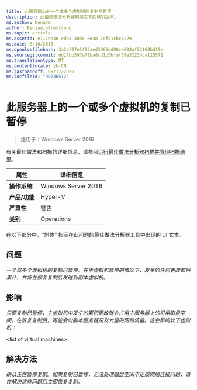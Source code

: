 ```yaml
---
title: 此服务器上的一个或多个虚拟机的复制已暂停
description: 此最佳做法分析器规则文本的联机版本。
ms.author: benarm
author: BenjaminArmstrong
ms.topic: article
ms.assetid: e1119a40-eda3-4058-8648-7df81cbc6c29
ms.date: 8/16/2016
ms.openlocfilehash: 3a2bf07e1f93aed3966dd98ce608af53168bdf9e
ms.sourcegitcommit: dd1fbb5d7e71ba8cd1b5bfaf38e3123bca115572
ms.translationtype: MT
ms.contentlocale: zh-CN
ms.lasthandoff: 09/17/2020
ms.locfileid: "90746512"
---
```

# <a name="replication-is-paused-for-one-or-more-virtual-machines-on-this-server"></a>此服务器上的一个或多个虚拟机的复制已暂停

>适用于：Windows Server 2016

有关最佳做法和扫描的详细信息，请参阅[运行最佳做法分析器扫描并管理扫描结果](https://go.microsoft.com/fwlink/p/?LinkID=223177)。

|属性|详细信息|
|-|-|
|**操作系统**|Windows Server 2016|
|**产品/功能**|Hyper-V|
|**严重性**|警告|
|**类别**|Operations|

在以下部分中，"斜体" 指示在此问题的最佳做法分析器工具中出现的 UI 文本。

## <a name="issue"></a>问题
*一个或多个虚拟机的复制已暂停。在主虚拟机暂停的情况下，发生的任何更改都将累计，并将在恢复复制后发送到副本虚拟机。*

## <a name="impact"></a>影响
*只要复制已暂停，主虚拟机中发生的累积更改就会占用主服务器上的可用磁盘空间。在恢复复制后，可能会向副本服务器突发大量的网络流量。这会影响以下虚拟机：*

\<list of virtual machines>

## <a name="resolution"></a>解决方法
*确认正在暂停复制。如果复制已暂停，无法处理磁盘空间不足或网络连接问题，请在解决这些问题后立即恢复复制。*



